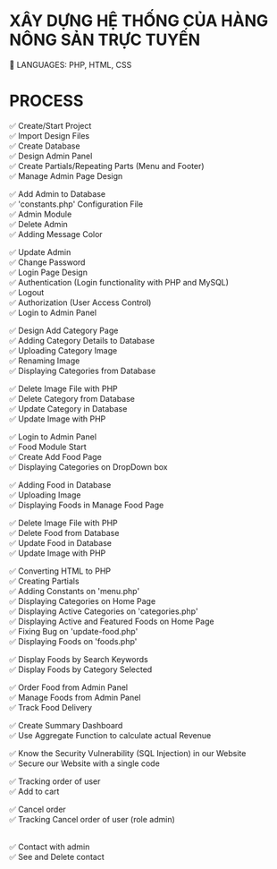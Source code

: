 # XÂY DỰNG HỆ THỐNG CỦA HÀNG NÔNG SẢN TRỰC TUYẾN

🍅 LANGUAGES: PHP, HTML, CSS
<br>

# PROCESS

✅ Create/Start Project
<br>
✅ Import Design Files
<br>
✅ Create Database
<br>
✅ Design Admin Panel
<br>
✅ Create Partials/Repeating Parts (Menu and Footer)
<br>
✅ Manage Admin Page Design
<br>

✅ Add Admin to Database
<br>
✅ 'constants.php' Configuration File
<br>
✅ Admin Module
<br>
✅ Delete Admin
<br>
✅ Adding Message Color
<br>

✅ Update Admin
<br>
✅ Change Password
<br>
✅ Login Page Design
<br>
✅ Authentication (Login functionality with PHP and MySQL)
<br>
✅ Logout
<br>
✅ Authorization (User Access Control)
<br>
✅ Login to Admin Panel
<br>

✅ Design Add Category Page
<br>
✅ Adding Category Details to Database
<br>
✅ Uploading Category Image
<br>
✅ Renaming Image
<br>
✅ Displaying Categories from Database
<br>

✅ Delete Image File with PHP
<br>
✅ Delete Category from Database
<br>
✅ Update Category in Database
<br>
✅ Update Image with PHP
<br>

✅ Login to Admin Panel
<br>
✅ Food Module Start
<br>
✅ Create Add Food Page
<br>
✅ Displaying Categories on DropDown box
<br>

✅ Adding Food in Database
<br>
✅ Uploading Image
<br>
✅ Displaying Foods in Manage Food Page
<br>

✅ Delete Image File with PHP
<br>
✅ Delete Food from Database
<br>
✅ Update Food in Database
<br>
✅ Update Image with PHP
<br>

✅ Converting HTML to PHP
<br>
✅ Creating Partials
<br>
✅ Adding Constants on 'menu.php'
<br>
✅ Displaying Categories on Home Page
<br>
✅ Displaying Active Categories on 'categories.php'
<br>
✅ Displaying Active and Featured Foods on Home Page
<br>
✅ Fixing Bug on 'update-food.php'
<br>
✅ Displaying Foods on 'foods.php'
<br>

✅ Display Foods by Search Keywords
<br>
✅ Display Foods by Category Selected
<br>

✅ Order Food from Admin Panel
<br>
✅ Manage Foods from Admin Panel
<br>
✅ Track Food Delivery
<br>

✅ Create Summary Dashboard
<br>
✅ Use Aggregate Function to calculate actual Revenue
<br>

✅ Know the Security Vulnerability (SQL Injection) in our Website
<br>
✅ Secure our Website with a single code
<br>

✅ Tracking order of user
<br>
✅ Add to cart
<br>

✅ Cancel order
<br>
✅ Tracking Cancel order of user (role admin)

<br>
✅  Contact with admin
<br>
✅  See and Delete contact
<br>
